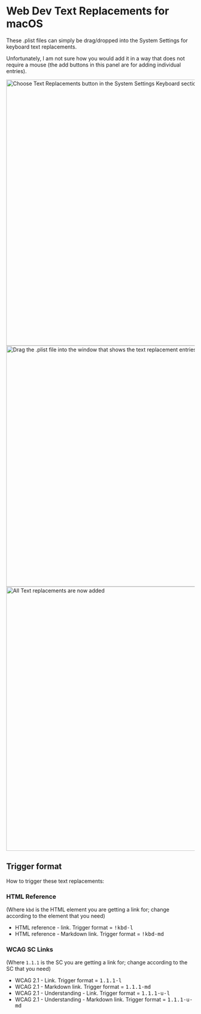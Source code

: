 # Web Dev Text Replacements for macOS

These .plist files can simply be drag/dropped into the System Settings for keyboard text replacements.

Unfortunately, I am not sure how you would add it in a way that does not require a mouse (the add buttons in this panel are for adding individual entries).

<img width="710" alt="Choose Text Replacements button in the System Settings Keyboard section" src="https://user-images.githubusercontent.com/2778763/210348789-ac6c550c-5d20-44cf-9ea6-e2409db158bf.png">
<img width="643" alt="Drag the .plist file into the window that shows the text replacement entries" src="https://user-images.githubusercontent.com/2778763/210348786-7035d309-f007-442f-8bb0-008775c6ef9c.png">
<img width="705" alt="All Text replacements are now added" src="https://user-images.githubusercontent.com/2778763/210348776-92803d63-c2b9-46ab-9b42-77db92339fa1.png">

## Trigger format

How to trigger these text replacements:

### HTML Reference

(Where `kbd` is the HTML element you are getting a link for; change according to the element that you need)

* HTML reference - link. Trigger format = <kbd>!kbd-l</kbd>
* HTML reference - Markdown link. Trigger format = <kbd>!kbd-md</kbd>

### WCAG SC Links

(Where `1.1.1` is the SC you are getting a link for; change according to the SC that you need)

* WCAG 2.1 - Link. Trigger format = <kbd>1.1.1-l</kbd>
* WCAG 2.1 - Markdown link. Trigger format = <kbd>1.1.1-md</kbd>
* WCAG 2.1 - Understanding - Link. Trigger format = <kbd>1.1.1-u-l</kbd>
* WCAG 2.1 - Understanding - Markdown link. Trigger format = <kbd>1.1.1-u-md</kbd>
